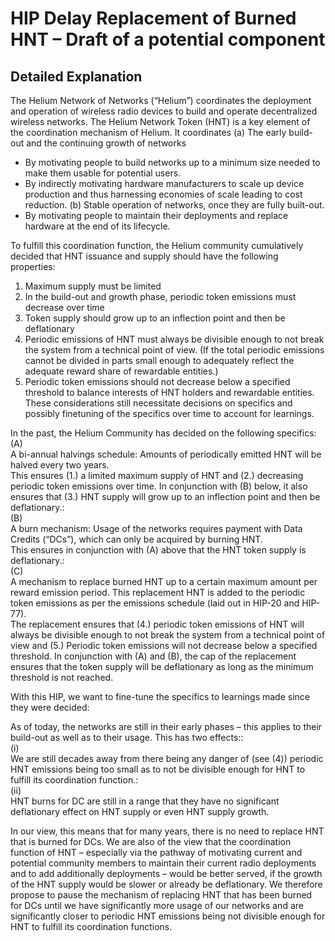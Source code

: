 # HIP Delay Replacement of Burned HNT – Draft of a potential component

## Detailed Explanation
The Helium Network of Networks (“Helium”) coordinates the deployment and operation of wireless radio devices to build and operate decentralized wireless networks. The Helium Network Token (HNT) is a key element of the coordination mechanism of Helium. 
It coordinates 
(a) The early build-out and the continuing growth of networks
- By motivating people to build networks up to a minimum size needed to make them usable for potential users.
- By indirectly motivating hardware manufacturers to scale up device production and thus harnessing economies of scale leading to cost reduction. 
(b) Stable operation of networks, once they are fully built-out.
- By motivating people to maintain their deployments and replace hardware at the end of its lifecycle.

To fulfill this coordination function, the Helium community cumulatively decided that HNT issuance and supply should have the following properties:
1. Maximum supply must be limited
2. In the build-out and growth phase, periodic token emissions must decrease over time
3. Token supply should grow up to an inflection point and then be deflationary
4. Periodic emissions of HNT must always be divisible enough to not break the system from a technical point of view. (If the total periodic emissions cannot be divided in parts small enough to adequately reflect the adequate reward share of rewardable entities.) 
5. Periodic token emissions should not decrease below a specified threshold to balance interests of HNT holders and rewardable entities.
These considerations still necessitate decisions on specifics and possibly finetuning of the specifics over time to account for learnings.

In the past, the Helium Community has decided on the following specifics:</br>
(A)</br>	A bi-annual halvings schedule: Amounts of periodically emitted HNT will be halved every two years.</br> This ensures (1.) a limited maximum supply of HNT and (2.) decreasing periodic token emissions over time. In conjunction with (B) below, it also ensures that (3.) HNT supply will grow up to an inflection point and then be deflationary.:</br> 
(B)</br>	A burn mechanism: Usage of the networks requires payment with Data Credits (“DCs”), which can only be acquired by burning HNT. </br>This ensures in conjunction with (A) above that the HNT token supply is deflationary.:</br>
(C)</br> A mechanism to replace burned HNT up to a certain maximum amount per reward emission period. This replacement HNT is added to the periodic token emissions as per the emissions schedule (laid out in HIP-20 and HIP-77).</br> The replacement ensures that (4.) periodic token emissions of HNT will always be divisible enough to not break the system from a technical point of view and (5.) Periodic token emissions will not decrease below a specified threshold. In conjunction with (A) and (B), the cap of the replacement ensures that the token supply will be deflationary as long as the minimum threshold is not reached.  

With this HIP, we want to fine-tune the specifics to learnings made since they were decided:

As of today, the networks are still in their early phases – this applies to their build-out as well as to their usage. 
This has two effects::</br>
(i) </br>
We are still decades away from there being any danger of (see (4)) periodic HNT emissions being too small as to not be divisible enough for HNT to fulfill its coordination function.:</br>
(ii) </br>
HNT burns for DC are still in a range that they have no significant deflationary effect on HNT supply or even HNT supply growth.

In our view, this means that for many years, there is no need to replace HNT that is burned for DCs.
We are also of the view that the coordination function of HNT – especially via the pathway of motivating current and potential community members to maintain their current radio deployments and to add additionally deployments – would be better served, if the growth of the HNT supply would be slower or already be deflationary.
We therefore propose to pause the mechanism of replacing HNT that has been burned for DCs until we have significantly more usage of our networks and are significantly closer to periodic HNT emissions being not divisible enough for HNT to fulfill its coordination functions.

